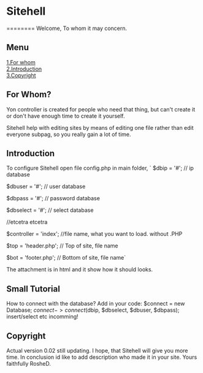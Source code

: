 ﻿# Sitehell
========
Welcome, To whom it may concern.
## Menu
[1.For whom](#forwhom)
<br/>
[2.Introduction](#introduction)
<br/>
[3.Copyright](#copyright)
<br/>

## For Whom?
Yon controller is created for people who need that thing, but can't create it or don't have enough time to create it yourself.
 
Sitehell help with editing sites by means of editing one file rather than edit everyone subpag, so you really gain a lot of time.

## Introduction
To configure Sitehell open file config.php in main folder,
`
$dbip = '#'; // ip database

$dbuser = '#'; // user database

$dbpass = '#'; // password database

$dbselect = '#'; // select database

//etcetra etcetra

$controller = 'index'; //file name, what you want to load. without .PHP

$top = 'header.php'; // Top of site, file name

$bot = 'footer.php'; // Bottom of site, file name`

The attachment is in html and it show how it should looks.

## Small Tutorial
How to connect with the database?
Add in your code:
$connect = new Database;
$connect -> connect($dbip, $dbselect, $dbuser, $dbpass);
insert/select etc incomming!

## Copyright
Actual version 0.02 still updating.
I hope, that Sitehell will give you more time. 
In conclusion id like to add description who made it in your site.
Yours faithfully RosheD.
